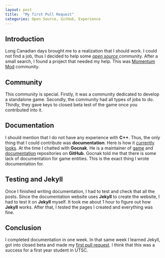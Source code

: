```yaml
---
layout: post
title:  "My first Pull Request"
categories: Open Source, GitHub, Experience
---
```


## Introduction

Long Canadian days brought me to a realization that I should work. I could not find a job, thus I decided to help some [ _open source_ ](https://www.wikiwand.com/en/Open_source) community. After a small search, I found a project that needed my help.
This was [Momentum Mod](https://github.com/momentum-mod) community.

## Community

This community is special. Firstly, it was a community dedicated to develop a standalone game. Secondly, the community had all types of jobs to do. Thirdly, they gave keys to closed beta test of the game once you contributed into it.

## Documentation

I should mention that I do not have any experience with **C++**. Thus, the only thing that I could contribute was **documentation**. Here is how it [currently looks](https://docs.momentum-mod.org/entity/mapbase_enhancements/). At the time I chatted with **Gocnak**. He is a maintainer of [game](https://github.com/momentum-mod/game) and [documentation](https://github.com/momentum-mod/docs) repositories on **GitHub**. Gocnak told me that there is some lack of documentation for game entities. This is the exact thing I wrote documentation for.

## Testing and Jekyll

Once I finished writing documentation, I had to test and check that all the posts. Since the documentation website uses **Jekyll** to create the website, I had to test it on **Jekyll**  myself. It took me about 1 hour to figure out how **Jekyll** works. After that, I tested the pages I created and everything was fine. 

## Conclusion

I completed documentation in one week. In that same week I learned Jekyll, got into closed beta and made my [first pull request](https://github.com/momentum-mod/docs/pull/59). I think that this was a success for a first year student in UTSC. 


